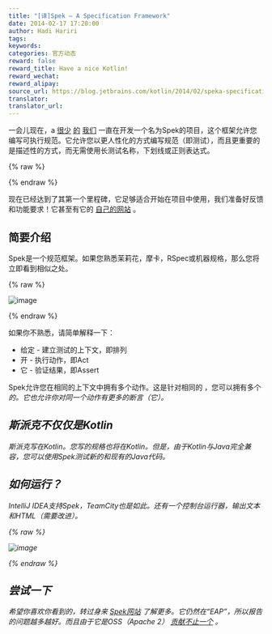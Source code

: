 ```yaml
---
title: "[译]Spek – A Specification Framework"
date: 2014-02-17 17:20:00
author: Hadi Hariri
tags:
keywords:
categories: 官方动态
reward: false
reward_title: Have a nice Kotlin!
reward_wechat:
reward_alipay:
source_url: https://blog.jetbrains.com/kotlin/2014/02/speka-specification-framework/
translator:
translator_url:
---
```


一会儿现在，a [很少](http://twitter.com/orangy) [的](http://twitter.com/jonyzzz) [我们](https://plus.google.com/111179551284404865949/about) 一直在开发一个名为Spek的项目，这个框架允许您编写可执行规范。它允许您以更人性化的方式编写规范（即测试），而且更重要的是描述性的方式，而无需使用长测试名称，下划线或正则表达式。

{% raw %}
<p><span id="more-1421"></span></p>
{% endraw %}

现在已经达到了其第一个里程碑，它足够适合开始在项目中使用，我们准备好反馈和功能要求！它甚至有它的 [自己的网站](http://jetbrains.github.io/spek) 。
## 简要介绍

Spek是一个规范框架。如果您熟悉茉莉花，摩卡，RSpec或机器规格，那么您将立即看到相似之处。

{% raw %}
<p><img alt="image" border="0" data-recalc-dims="1" src="https://i2.wp.com/blog.jetbrains.com/kotlin/files/2014/02/image2.png?resize=554%2C359&amp;ssl=1" style="padding-top: 0px;padding-left: 0px;padding-right: 0px;border: 0px" title="image"/></p>
{% endraw %}

如果你不熟悉，请简单解释一下：

* 给定 - 建立测试的上下文，即排列
* 开 - 执行动作，即Act
* 它 - 验证结果，即Assert

Spek允许您在相同的上下文中拥有多个动作。这是针对相同的<em> </em>，您可以拥有多个<em>的<em>。它也允许你对同一个动作有更多的断言（<em>它）</em>。
## 斯派克不仅仅是Kotlin

斯派克写在Kotlin。您写的规格也将在Kotlin。但是，由于Kotlin与Java完全兼容，您可以使用Spek测试新的和现有的Java代码。
## 如何运行？

IntelliJ IDEA支持Spek，TeamCity也是如此。还有一个控制台运行器，输出文本和HTML（需要改进）。

{% raw %}
<p><img alt="image" border="0" data-recalc-dims="1" src="https://i0.wp.com/blog.jetbrains.com/kotlin/files/2014/02/image3.png?resize=553%2C227&amp;ssl=1" style="padding-top: 0px;padding-left: 0px;padding-right: 0px;border: 0px" title="image"/></p>
{% endraw %}

## 尝试一下

希望你喜欢你看到的，转过身来 [Spek网站](http://jetbrains.github.io/spek) 了解更多。它仍然在“EAP”，所以报告的问题越多越好。而且由于它是OSS（Apache 2） [贡献不止一个](http://github.com/jetbrains/spek) 。
